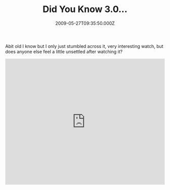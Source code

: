 ﻿---
coverImage: /images/fallback-post-header.png
date: '2009-05-27T09:35:50.000Z'
tags:
  - fun
  - video
title: Did You Know 3.0...
oldUrl: /fun-amp-videos/did-you-know-30
---

Abit old I know but I only just stumbled across it, very interesting watch, but does anyone else feel a little unsettled after watching it?

<!-- more -->

<iframe width="100%" height="400" src="https://www.youtube.com/embed/jpEnFwiqdx8" frameborder="0" allow="accelerometer; autoplay; clipboard-write; encrypted-media; gyroscope; picture-in-picture" allowfullscreen></iframe>
